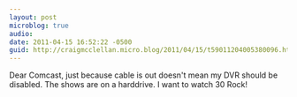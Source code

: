 ```yaml
---
layout: post
microblog: true
audio: 
date: 2011-04-15 16:52:22 -0500
guid: http://craigmcclellan.micro.blog/2011/04/15/t59011204005380096.html
---
```

Dear Comcast, just because cable is out doesn't mean my DVR should be disabled. The shows are on a harddrive. I want to watch 30 Rock!
